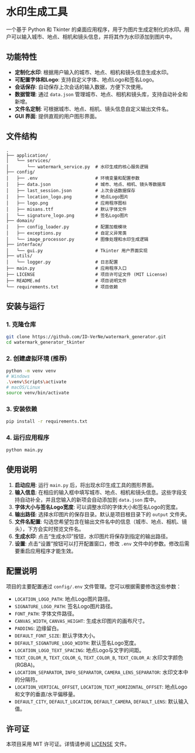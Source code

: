 # 水印生成工具

一个基于 Python 和 Tkinter 的桌面应用程序，用于为图片生成定制化的水印。用户可以输入城市、地点、相机和镜头信息，并将其作为水印添加到图片中。

## 功能特性

*   **定制化水印**: 根据用户输入的城市、地点、相机和镜头信息生成水印。
*   **可配置字体和Logo**: 支持自定义字体、地点Logo和签名Logo。
*   **会话保存**: 自动保存上次会话的输入数据，方便下次使用。
*   **数据管理**: 通过 `data.json` 管理城市、地点、相机和镜头库，支持自动补全和新增。
*   **文件名定制**: 可根据城市、地点、相机、镜头信息自定义输出文件名。
*   **GUI 界面**: 提供直观的用户图形界面。

## 文件结构

```
.
├── application/
│   └── services/
│       └── watermark_service.py  # 水印生成的核心服务逻辑
├── config/
│   ├── .env                      # 环境变量和配置参数
│   ├── data.json                 # 城市、地点、相机、镜头等数据库
│   ├── last_session.json         # 上次会话数据保存
│   ├── location_logo.png         # 地点Logo图片
│   ├── logo.png                  # 应用程序图标
│   ├── misans.ttf                # 默认字体文件
│   └── signature_logo.png        # 签名Logo图片
├── domain/
│   ├── config_loader.py          # 配置加载模块
│   ├── exceptions.py             # 自定义异常类
│   └── image_processor.py        # 图像处理和水印生成逻辑
├── interface/
│   └── gui.py                    # Tkinter 用户界面实现
├── utils/
│   └── logger.py                 # 日志配置
├── main.py                       # 应用程序入口
├── LICENSE                       # 项目许可证文件 (MIT License)
├── README.md                     # 项目说明文件
└── requirements.txt              # 项目依赖
```

## 安装与运行

### 1. 克隆仓库

```bash
git clone https://github.com/ID-VerNe/watermark_generator.git
cd watermark_generator_tkinter
```

### 2. 创建虚拟环境 (推荐)

```bash
python -m venv venv
# Windows
.\venv\Scripts\activate
# macOS/Linux
source venv/bin/activate
```

### 3. 安装依赖

```bash
pip install -r requirements.txt
```

### 4. 运行应用程序

```bash
python main.py
```

## 使用说明

1.  **启动应用**: 运行 `main.py` 后，将出现水印生成工具的图形界面。
2.  **输入信息**: 在相应的输入框中填写城市、地点、相机和镜头信息。这些字段支持自动补全，并且您输入的新项会自动添加到 `data.json` 库中。
3.  **字体大小与签名Logo宽度**: 可以调整水印的字体大小和签名Logo的宽度。
4.  **输出路径**: 选择水印图片的保存目录。默认是项目根目录下的 `output` 文件夹。
5.  **文件名配置**: 勾选您希望包含在输出文件名中的信息（城市、地点、相机、镜头），下方会实时预览文件名。
6.  **生成水印**: 点击“生成水印”按钮，水印图片将保存到指定的输出路径。
7.  **设置**: 点击“设置”按钮可以打开配置窗口，修改 `.env` 文件中的参数。修改后需要重启应用程序才能生效。

## 配置说明

项目的主要配置通过 `config/.env` 文件管理。您可以根据需要修改这些参数：

*   `LOCATION_LOGO_PATH`: 地点Logo图片路径。
*   `SIGNATURE_LOGO_PATH`: 签名Logo图片路径。
*   `FONT_PATH`: 字体文件路径。
*   `CANVAS_WIDTH`, `CANVAS_HEIGHT`: 生成水印图片的画布尺寸。
*   `PADDING`: 边缘留白。
*   `DEFAULT_FONT_SIZE`: 默认字体大小。
*   `DEFAULT_SIGNATURE_LOGO_WIDTH`: 默认签名Logo宽度。
*   `LOCATION_LOGO_TEXT_SPACING`: 地点Logo与文字的间距。
*   `TEXT_COLOR_R`, `TEXT_COLOR_G`, `TEXT_COLOR_B`, `TEXT_COLOR_A`: 水印文字颜色 (RGBA)。
*   `LOCATION_SEPARATOR`, `INFO_SEPARATOR`, `CAMERA_LENS_SEPARATOR`: 水印文本中的分隔符。
*   `LOCATION_VERTICAL_OFFSET`, `LOCATION_TEXT_HORIZONTAL_OFFSET`: 地点Logo和文字的垂直/水平偏移量。
*   `DEFAULT_CITY`, `DEFAULT_LOCATION`, `DEFAULT_CAMERA`, `DEFAULT_LENS`: 默认输入值。

## 许可证

本项目采用 MIT 许可证。详情请参阅 [LICENSE](LICENSE) 文件。

